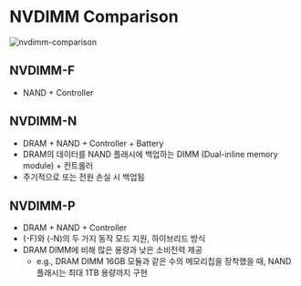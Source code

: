 # NVDIMM Comparison

![nvdimm-comparison](https://i.imgur.com/tjtJLBk.png)

## NVDIMM-F

- NAND + Controller

## NVDIMM-N

- DRAM + NAND + Controller + Battery
- DRAM의 데이터를 NAND 플래시에 백업하는 DIMM (Dual-inline memory module) + 컨트롤러
- 주기적으로 또는 전원 손실 시 백업됨

## NVDIMM-P

- DRAM + NAND + Controller
- (-F)와 (-N)의 두 가지 동작 모드 지원, 하이브리드 방식
- DRAM DIMM에 비해 많은 용량과 낮은 소비전력 제공
  - e.g., DRAM DIMM 16GB 모듈과 같은 수의 메모리칩을 장착했을 때, NAND 플래시는 최대 1TB 용량까지 구현